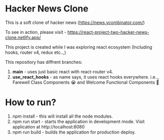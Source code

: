 # Hacker News Clone

This is a soft clone of hacker news (https://news.ycombinator.com/)

To see in action, please visit - https://react-project-two-hacker-news-clone.netlify.app/

This project is created while I was exploring react ecosystem (Including hooks, router v4, redux etc..,)

This repository has diffrent branches:
1) **main** - uses just basic react with react-router v4.
2) **use_react_hooks** - as name says, it uses react hooks everywhere. i.e.., Farewell Class Components 😭 and Welcome Functional Components 👋 

# How to run?
1) npm install - this will install all the node modules.
2) npm run start - starts the application in development mode. Visit application at http://localhost:8080
3) npm run build - builds the application for production deploy.

